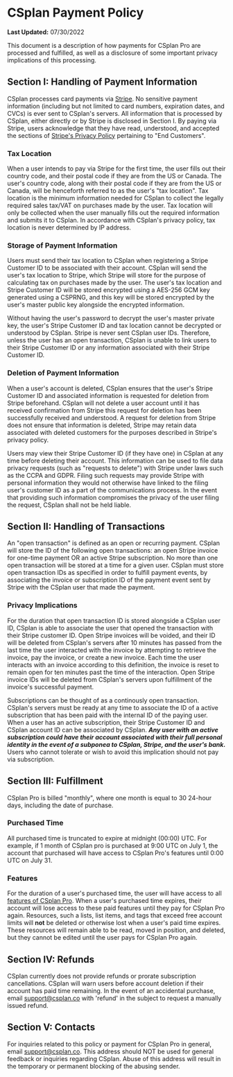 # CSplan Payment Policy
**Last Updated:** 07/30/2022

This document is a description of how payments for CSplan Pro are processed and fulfilled, as well as a disclosure of some important privacy implications of this processing.

## Section I: Handling of Payment Information
CSplan processes card payments via [Stripe](https://stripe.com). No sensitive payment information (including but not limited to card numbers, expiration dates, and CVCs) is ever sent to CSplan's servers. All information that is processed by CSplan, either directly or by Stripe is disclosed in Section I. By paying via Stripe, users acknowledge that they have read, understood, and accepted the sections of [Stripe's Privacy Policy](https://stripe.com/privacy) pertaining to "End Customers".

### Tax Location
When a user intends to pay via Stripe for the first time, the user fills out their country code, and their postal code if they are from the US or Canada. The user's country code, along with their postal code if they are from the US or Canada, will be henceforth referred to as the user's "tax location". Tax location is the minimum information needed for CSplan to collect the legally required sales tax/VAT on purchases made by the user. Tax location will only be collected when the user manually fills out the required information and submits it to CSplan. In accordance with CSplan's privacy policy, tax location is never determined by IP address.

### Storage of Payment Information
Users must send their tax location to CSplan when registering a Stripe Customer ID to be associated with their account. CSplan will send the user's tax location to Stripe, which Stripe will store for the purpose of calculating tax on purchases made by the user. The user's tax location and Stripe Customer ID will be stored encrypted using a AES-256 GCM key generated using a CSPRNG, and this key will be stored encrypted by the user's master public key alongside the encrypted information.

Without having the user's password to decrypt the user's master private key, the user's Stripe Customer ID and tax location cannot be decrypted or understood by CSplan. Stripe is never sent CSplan user IDs. Therefore, unless the user has an open transaction, CSplan is unable to link users to their Stripe Customer ID or any information associated with their Stripe Customer ID.

### Deletion of Payment Information
When a user's account is deleted, CSplan ensures that the user's Stripe Customer ID and associated information is requested for deletion from Stripe beforehand. CSplan will not delete a user account until it has received confirmation from Stripe this request for deletion has been successfully received and understood. A request for deletion from Stripe does not ensure that information is deleted, Stripe may retain data associated with deleted customers for the purposes described in Stripe's privacy policy.

Users may view their Stripe Customer ID (if they have one) in CSplan at any time before deleting their account. This information can be used to file data privacy requests (such as "requests to delete") with Stripe under laws such as the CCPA and GDPR. Filing such requests may provide Stripe with personal information they would not otherwise have linked to the filing user's customer ID as a part of the communications process. In the event that providing such information compromises the privacy of the user filing the request, CSplan shall not be held liable.

## Section II: Handling of Transactions
An "open transaction" is defined as an open or recurring payment. CSplan will store the ID of the following open transactions: an open Stripe invoice for one-time payment OR an active Stripe subscription. No more than one open transaction will be stored at a time for a given user. CSplan must store open transaction IDs as specified in order to fulfill payment events, by associating the invoice or subscription ID of the payment event sent by Stripe with the CSplan user that made the payment.

### Privacy Implications
For the duration that open transaction ID is stored alongside a CSplan user ID, CSplan is able to associate the user that opened the transaction with their Stripe customer ID. Open Stripe invoices will be voided, and their ID will be deleted from CSplan's servers after 10 minutes has passed from the last time the user interacted with the invoice by attempting to retrieve the invoice, pay the invoice, or create a new invoice. Each time the user interacts with an invoice according to this definition, the invoice is reset to remain open for ten minutes past the time of the interaction. Open Stripe invoice IDs will be deleted from CSplan's servers upon fulfillment of the invoice's successful payment.

Subscriptions can be thought of as a continously open transaction. CSplan's servers must be ready at any time to associate the ID of a active subscription that has been paid with the internal ID of the paying user. When a user has an active subscription, their Stripe Customer ID and CSplan account ID can be associated by CSplan. ***Any user with an active subscription could have their account associated with their full personal identity in the event of a subponea to CSplan, Stripe, and the user's bank.*** Users who cannot tolerate or wish to avoid this implication should not pay via subscription.

## Section III: Fulfillment
CSplan Pro is billed "monthly", where one month is equal to 30 24-hour days, including the date of purchase.

### Purchased Time
All purchased time is truncated to expire at midnight (00:00) UTC. For example, if 1 month of CSplan pro is purchased at 9:00 UTC on July 1, the account that purchased will have access to CSplan Pro's features until 0:00 UTC on July 31.

### Features
For the duration of a user's purchased time, the user will have access to all [features of CSplan Pro](/payment/plans). When a user's purchased time expires, their account will lose access to these paid features until they pay for CSplan Pro again. Resources, such a lists, list items, and tags that exceed free account limits will **not** be deleted or otherwise lost when a user's paid time expires. These resources will remain able to be read, moved in position, and deleted, but they cannot be edited until the user pays for CSplan Pro again.

## Section IV: Refunds
CSplan currently does not provide refunds or prorate subscription cancellations. CSplan will warn users before account deletion if their account has paid time remaining. In the event of an accidental purchase, email [support@csplan.co](mailto:support@csplan.co) with 'refund' in the subject to request a manually issued refund.

## Section V: Contacts
For inquiries related to this policy or payment for CSplan Pro in general, email [support@csplan.co](mailto:support@csplan.co). This address should NOT be used for general feedback or inquiries regarding CSplan. Abuse of this address will result in the temporary or permanent blocking of the abusing sender.
